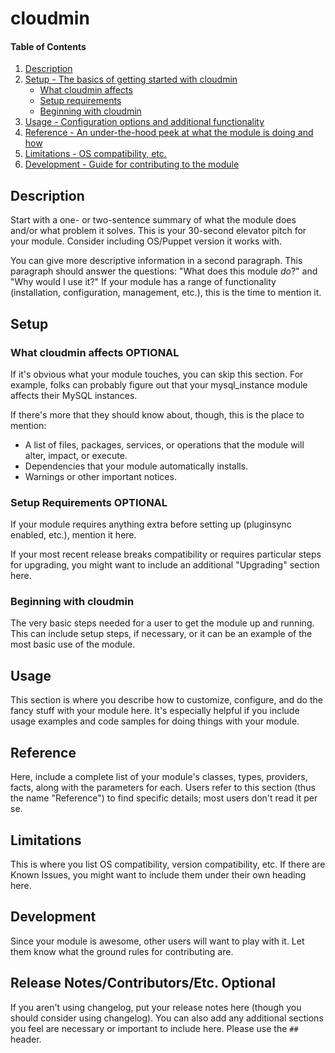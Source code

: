 # cloudmin

#### Table of Contents

1. [Description](#description)
1. [Setup - The basics of getting started with cloudmin](#setup)
    * [What cloudmin affects](#what-cloudmin-affects)
    * [Setup requirements](#setup-requirements)
    * [Beginning with cloudmin](#beginning-with-cloudmin)
1. [Usage - Configuration options and additional functionality](#usage)
1. [Reference - An under-the-hood peek at what the module is doing and how](#reference)
1. [Limitations - OS compatibility, etc.](#limitations)
1. [Development - Guide for contributing to the module](#development)

## Description

Start with a one- or two-sentence summary of what the module does and/or what
problem it solves. This is your 30-second elevator pitch for your module.
Consider including OS/Puppet version it works with.

You can give more descriptive information in a second paragraph. This paragraph
should answer the questions: "What does this module *do*?" and "Why would I use
it?" If your module has a range of functionality (installation, configuration,
management, etc.), this is the time to mention it.

## Setup

### What cloudmin affects **OPTIONAL**

If it's obvious what your module touches, you can skip this section. For
example, folks can probably figure out that your mysql_instance module affects
their MySQL instances.

If there's more that they should know about, though, this is the place to mention:

* A list of files, packages, services, or operations that the module will alter,
  impact, or execute.
* Dependencies that your module automatically installs.
* Warnings or other important notices.

### Setup Requirements **OPTIONAL**

If your module requires anything extra before setting up (pluginsync enabled,
etc.), mention it here.

If your most recent release breaks compatibility or requires particular steps
for upgrading, you might want to include an additional "Upgrading" section
here.

### Beginning with cloudmin

The very basic steps needed for a user to get the module up and running. This
can include setup steps, if necessary, or it can be an example of the most
basic use of the module.

## Usage

This section is where you describe how to customize, configure, and do the
fancy stuff with your module here. It's especially helpful if you include usage
examples and code samples for doing things with your module.

## Reference

Here, include a complete list of your module's classes, types, providers,
facts, along with the parameters for each. Users refer to this section (thus
the name "Reference") to find specific details; most users don't read it per
se.

## Limitations

This is where you list OS compatibility, version compatibility, etc. If there
are Known Issues, you might want to include them under their own heading here.

## Development

Since your module is awesome, other users will want to play with it. Let them
know what the ground rules for contributing are.

## Release Notes/Contributors/Etc. **Optional**

If you aren't using changelog, put your release notes here (though you should
consider using changelog). You can also add any additional sections you feel
are necessary or important to include here. Please use the `## ` header.
